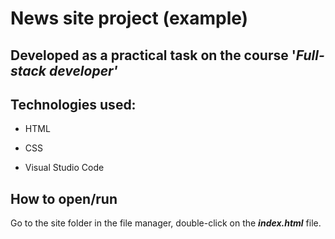 # News site project (example) 

Developed as a practical task on the course '_Full-stack developer'_
---

## Technologies used:

* HTML

* CSS 

* Visual Studio Code

## How to open/run

Go to the site folder in the file manager, double-click on the ___index.html___ file.


